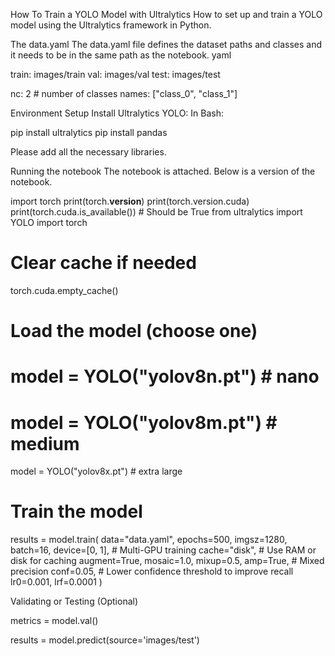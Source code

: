 How To Train a YOLO Model with Ultralytics
How to set up and train a YOLO model using the Ultralytics framework in Python.

The data.yaml
The data.yaml file defines the dataset paths and classes and it needs to be in the same path as the notebook. 
yaml

train: images/train
val: images/val
test: images/test

nc: 2  # number of classes
names: ["class_0", "class_1"]



Environment Setup
Install Ultralytics YOLO:
In Bash:

pip install ultralytics
pip install pandas 

Please add all the necessary libraries.

Running the notebook
The notebook is attached. Below is a version of the notebook.

import torch
print(torch.__version__)
print(torch.version.cuda)
print(torch.cuda.is_available())  # Should be True
from ultralytics import YOLO
import torch

# Clear cache if needed
torch.cuda.empty_cache()

# Load the model (choose one)
# model = YOLO("yolov8n.pt")  # nano
# model = YOLO("yolov8m.pt")  # medium
model = YOLO("yolov8x.pt")    # extra large

# Train the model
results = model.train(
    data="data.yaml",
    epochs=500,
    imgsz=1280,
    batch=16,
    device=[0, 1],             # Multi-GPU training
    cache="disk",              # Use RAM or disk for caching
    augment=True,
    mosaic=1.0,
    mixup=0.5,
    amp=True,                  # Mixed precision
    conf=0.05,                 # Lower confidence threshold to improve recall
    lr0=0.001,
    lrf=0.0001
)


Validating or Testing (Optional)

metrics = model.val()

results = model.predict(source='images/test')


